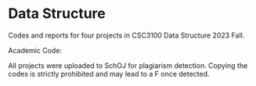 # Data Structure

Codes and reports for four projects in CSC3100 Data Structure 2023 Fall.

Academic Code:

All projects were uploaded to SchOJ for plagiarism detection. Copying the codes is strictly prohibited and may lead to a F once detected.
